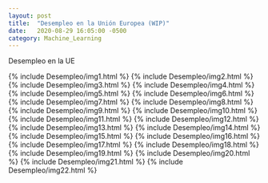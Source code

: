 ```yaml
---
layout: post
title:  "Desempleo en la Unión Europea (WIP)"
date:   2020-08-29 16:05:00 -0500
category: Machine_Learning
---
```


Desempleo en la UE

<!--more-->

{% include Desempleo/img1.html %}
{% include Desempleo/img2.html %}
{% include Desempleo/img3.html %}
{% include Desempleo/img4.html %}
{% include Desempleo/img5.html %}
{% include Desempleo/img6.html %}
{% include Desempleo/img7.html %}
{% include Desempleo/img8.html %}
{% include Desempleo/img9.html %}
{% include Desempleo/img10.html %}
{% include Desempleo/img11.html %}
{% include Desempleo/img12.html %}
{% include Desempleo/img13.html %}
{% include Desempleo/img14.html %}
{% include Desempleo/img15.html %}
{% include Desempleo/img16.html %}
{% include Desempleo/img17.html %}
{% include Desempleo/img18.html %}
{% include Desempleo/img19.html %}
{% include Desempleo/img20.html %}
{% include Desempleo/img21.html %}
{% include Desempleo/img22.html %}